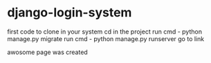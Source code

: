# django-login-system



first code to clone in your system
cd in the project
run cmd - python manage.py migrate
run cmd - python manage.py runserver
go to link

awosome page was created
